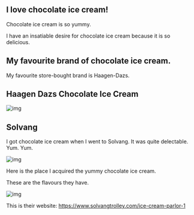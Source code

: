 ## I love chocolate ice cream!

Chocolate ice cream is so yummy. 

I have an insatiable desire for chocolate ice cream because it is so delicious.

## My favourite brand of chocolate ice cream.
My favourite store-bought brand is Haagen-Dazs.

## Haagen Dazs Chocolate Ice Cream

![img](https://www.haagendazs.us/sites/site.prod1.haagendazs.us/files/product/package-image/Chocolate-pckg-sept-2019.png)

## Solvang

I got chocolate ice cream when I went to Solvang. It was quite delectable. Yum. Yum.

![img](https://media-cdn.tripadvisor.com/media/photo-s/0a/7b/d1/58/photo0jpg.jpg)

Here is the place I acquired the yummy chocolate ice cream. 

These are the flavours they have. 

![img](https://user-images.githubusercontent.com/91563628/135329355-393120c4-715c-4626-8440-f05fd0bb6f48.png)

This is their website: https://www.solvangtrolley.com/ice-cream-parlor-1
